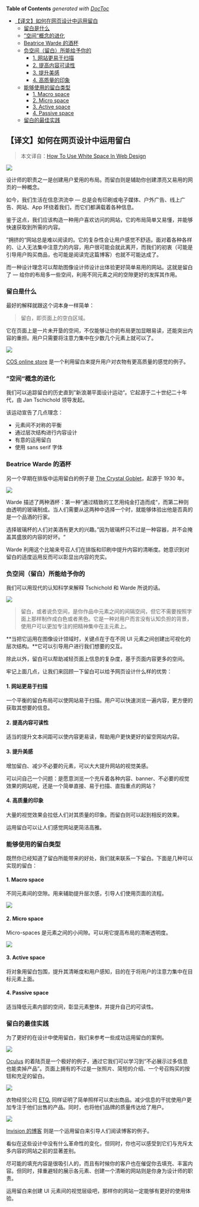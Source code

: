 <!-- START doctoc generated TOC please keep comment here to allow auto update -->
<!-- DON'T EDIT THIS SECTION, INSTEAD RE-RUN doctoc TO UPDATE -->
**Table of Contents**  *generated with [DocToc](https://github.com/thlorenz/doctoc)*

- [【译文】如何在网页设计中运用留白](#%E8%AF%91%E6%96%87%E5%A6%82%E4%BD%95%E5%9C%A8%E7%BD%91%E9%A1%B5%E8%AE%BE%E8%AE%A1%E4%B8%AD%E8%BF%90%E7%94%A8%E7%95%99%E7%99%BD)
  - [留白是什么](#%E7%95%99%E7%99%BD%E6%98%AF%E4%BB%80%E4%B9%88)
  - [”空间“概念的进化](#%E7%A9%BA%E9%97%B4%E6%A6%82%E5%BF%B5%E7%9A%84%E8%BF%9B%E5%8C%96)
  - [Beatrice Warde 的酒杯](#beatrice-warde-%E7%9A%84%E9%85%92%E6%9D%AF)
  - [负空间（留白）所能给予你的](#%E8%B4%9F%E7%A9%BA%E9%97%B4%E7%95%99%E7%99%BD%E6%89%80%E8%83%BD%E7%BB%99%E4%BA%88%E4%BD%A0%E7%9A%84)
    - [1. 网站更易于扫描](#1-%E7%BD%91%E7%AB%99%E6%9B%B4%E6%98%93%E4%BA%8E%E6%89%AB%E6%8F%8F)
    - [2. 提高内容可读性](#2-%E6%8F%90%E9%AB%98%E5%86%85%E5%AE%B9%E5%8F%AF%E8%AF%BB%E6%80%A7)
    - [3. 提升美感](#3-%E6%8F%90%E5%8D%87%E7%BE%8E%E6%84%9F)
    - [4. 高质量的印象](#4-%E9%AB%98%E8%B4%A8%E9%87%8F%E7%9A%84%E5%8D%B0%E8%B1%A1)
  - [能够使用的留白类型](#%E8%83%BD%E5%A4%9F%E4%BD%BF%E7%94%A8%E7%9A%84%E7%95%99%E7%99%BD%E7%B1%BB%E5%9E%8B)
    - [1. Macro space](#1-macro-space)
    - [2. Micro space](#2-micro-space)
    - [3. Active space](#3-active-space)
    - [4. Passive space](#4-passive-space)
  - [留白的最佳实践](#%E7%95%99%E7%99%BD%E7%9A%84%E6%9C%80%E4%BD%B3%E5%AE%9E%E8%B7%B5)

<!-- END doctoc generated TOC please keep comment here to allow auto update -->

## 【译文】如何在网页设计中运用留白

> 本文译自：[How To Use White Space In Web Design](https://medium.muz.li/how-to-use-white-space-in-web-design-68ab49f866a1)

![](https://cdn-images-1.medium.com/max/800/1*P5noIDX4qL3k6HyuYe1nZw.jpeg)

设计师的职责之一是创建用户爱用的布局。而留白则是辅助你创建漂亮又易用的网页的一种概念。

如今，我们生活在信息洪流中 — 总是会有印刷或电子媒体、户外广告、线上广告、网站、App 环绕着我们，而它们都满载着各种信息。

鉴于这点，我们应该构造一种用户喜欢访问的网站，它的布局简单又易懂，并能够快速获取到所需的内容。

”拥挤的“网站总是难以阅读的。它的复杂性会让用户感觉不舒适。面对着各种各样的、让人无法集中注意力的内容，用户很可能会就此离开，而我们的初衷（可能是引导用户购买商品，也可能是阅读完这篇博客）也就不可能达成了。

而一种设计理念可以帮助图像设计师设计出体验更好简单易用的网站。这就是留白了 — 给你的布局多一些空间，利用不同元素之间的空隙更好的发挥其作用。

### 留白是什么

最好的解释就跟这个词本身一样简单：

> 留白，即页面上的空白区域。

它在页面上是一片未开垦的空间，不仅能够让你的布局更加显眼易读，还能突出内容的重担。用户只需要将注意力集中在少数几个元素上就可以了。

![](https://cdn-images-1.medium.com/max/800/0*C_ATwSW8qHOPAE3k.png)

[COS online store](http://www.cosstores.com/pl/) 是一个利用留白来提升用户对衣物有更高质量的感觉的例子。

### ”空间“概念的进化

我们可以追踪留白的历史直到”新浪潮平面设计运动“。它起源于二十世纪二十年代，由 Jan Tschichold 领导发起。

该运动宣告了几点理念：

- 元素间不对称的平衡
- 通过层次结构进行内容设计
- 有意的运用留白
- 使用 sans serif 字体

### Beatrice Warde 的酒杯

另一个早期在排版中运用留白的例子是 [The Crystal Goblet](http://www.typographia.org/1999/graphion/crystal-goblet.html)，起源于 1930 年。

![](https://cdn-images-1.medium.com/max/1600/0*k5dmcBNxCN4nuQtx.jpeg)

Warde 描述了两种酒杯：第一种”通过精致的工艺用纯金打造而成“，而第二种则由透明的玻璃制成。当人们需要从这两种中选择一个时，就能够体验出他是否真的是一个品酒的行家。

选择玻璃杯的人们对美酒有更大的兴趣。”因为玻璃杯只不过是一种容器，并不会掩盖其盛放的内容的好坏。“

Warde 利用这个比喻来号召人们在排版和印刷中提升内容的清晰度。她意识到对留白的适度运用反而可以彰显出内容的充实。

### 负空间（留白）所能给予你的

我们可以用现代的认知科学来解释 Tschichold 和 Warde 所说的话。

![](https://cdn-images-1.medium.com/max/1600/0*HojnUvMtiPjGIywz.jpeg)

> 留白，或者说负空间，是你作品中元素之间的间隔空间，但它不需要按照字面上那样制作成白色或者黑色。它是一种对用户而言没有认知负担的背景，使用户可以更加专注的把精神集中在主元素上。

**当把它运用在图像设计领域时，关键点在于在不同 UI 元素之间创建出可视化的层次结构。**它可以引导用户进行我们想要的交互。

除此以外，留白可以帮助减轻页面上信息的复杂度，基于页面内容更多的空间。

牢记上面几点，让我们来回顾一下留白可以给予网页设计什么样的优势：

#### 1. 网站更易于扫描

一个平衡的留白布局可以使网站易于扫描。用户可以快速浏览一遍内容，更方便的获取其想要的信息。

#### 2. 提高内容可读性

适当的提升文本间距可以使内容更易读，帮助用户更快更好的留空网站内容。

#### 3. 提升美感

增加留白、减少不必要的元素，可以大大提升网站的视觉美感。

可以问自己一个问题：是愿意浏览一个充斥着各种内容、banner、不必要的视觉效果的网站呢，还是一个简单直接、易于扫描、直指重点的网站？

#### 4. 高质量的印象

大量的视觉效果会拉低人们对其质量的印象。而留白则可以起到相反的效果。

运用留白可以让人们感觉网站更简洁高雅。

### 能够使用的留白类型

既然你已经知道了留白所能带来的好处，我们就来联系一下留白。下面是几种可以实现的留白：

#### 1. Macro space

不同元素间的空隙。用来辅助提升层次感，引导人们使用页面的流程。

![](https://cdn-images-1.medium.com/max/1600/0*2IjG5NIYhEZ46G2T.jpeg)

#### 2. Micro space

Micro-spaces 是元素之间的小间隙。可以用它提高布局的清晰透明度。

![](https://cdn-images-1.medium.com/max/1600/0*jKs39RaUd7oVUuGa.png)

#### 3. Active space

将对象用留白包围，提升其清晰度和用户感知，目的在于将用户的注意力集中在目标元素上面。

#### 4. Passive space

适当降低元素内部的空间，彰显元素整体，并提升自己的可读性。

### 留白的最佳实践

为了更好的在设计中使用留白，我们来参考一些成功运用留白的案例。

![](https://cdn-images-1.medium.com/max/1600/0*KnFBXqPv4rtZJTF3.png)

[Oculus](https://www.oculus.com/gear-vr/) 的着陆页是一个极好的例子，通过它我们可以学习到“不必展示过多信息也能卖掉产品”。页面上拥有的不过是一张照片、简短的介绍、一个号召购买的按钮和充足的留白。

![](https://cdn-images-1.medium.com/max/1600/0*kj9hFYv5TdkrGP3S.png)

衣物经贸公司 [ETQ.](https://www.etq-amsterdam.com/) 同样证明了简单照样可以卖出商品。减少信息的干扰使用户更加专注于他们出售的产品。同时，也将他们品牌的质量传达给了用户。

![](https://cdn-images-1.medium.com/max/1600/0*ihlah_lzwRNsUJKv.png)

[Invision 的博客](http://blog.invisionapp.com/) 则是一个运用留白来引导人们阅读博客的例子。

看似在这些设计中没有什么革命性的变化，但同时，你也可以感受到它们与充斥太多内容的网站之前的显著差别。

尽可能的填充内容是很吸引人的，而且有时候你的客户也在催促你去填充、丰富内容。但同时，择重避轻的展示各元素、创建一个清晰的网站则是你身为设计师的职责。

运用留白来创建 UI 元素间的视觉层级吧，那样你的网站一定能够有更好的使用体验。